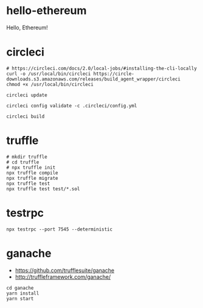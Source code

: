 # hello-ethereum
Hello, Ethereum!

# circleci

```
# https://circleci.com/docs/2.0/local-jobs/#installing-the-cli-locally
curl -o /usr/local/bin/circleci https://circle-downloads.s3.amazonaws.com/releases/build_agent_wrapper/circleci
chmod +x /usr/local/bin/circleci

circleci update

circleci config validate -c .circleci/config.yml

circleci build
```

# truffle

```
# mkdir truffle
# cd truffle
# npx truffle init
npx truffle compile
npx truffle migrate
npx truffle test
npx truffle test test/*.sol
```

# testrpc

```
npx testrpc --port 7545 --deterministic
```

# ganache

* https://github.com/trufflesuite/ganache
* http://truffleframework.com/ganache/

```
cd ganache
yarn install
yarn start
```
